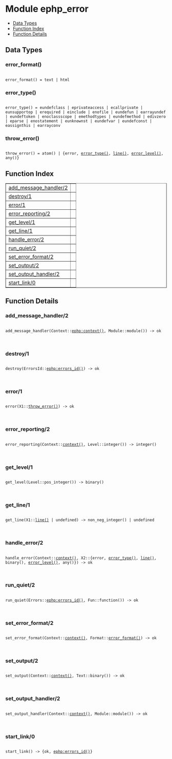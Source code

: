 

# Module ephp_error #
* [Data Types](#types)
* [Function Index](#index)
* [Function Details](#functions)

<a name="types"></a>

## Data Types ##




### <a name="type-error_format">error_format()</a> ###


<pre><code>
error_format() = text | html
</code></pre>




### <a name="type-error_type">error_type()</a> ###


<pre><code>
error_type() = eundefclass | eprivateaccess | ecallprivate | eunsupportop | erequired | einclude | enofile | eundefun | earrayundef | eundeftoken | enoclassscope | emethodtypes | eundefmethod | edivzero | eparse | enostatement | eunknownst | eundefvar | eundefconst | eassignthis | earrayconv
</code></pre>




### <a name="type-throw_error">throw_error()</a> ###


<pre><code>
throw_error() = atom() | {error, <a href="#type-error_type">error_type()</a>, <a href="#type-line">line()</a>, <a href="#type-error_level">error_level()</a>, any()}
</code></pre>

<a name="index"></a>

## Function Index ##


<table width="100%" border="1" cellspacing="0" cellpadding="2" summary="function index"><tr><td valign="top"><a href="#add_message_handler-2">add_message_handler/2</a></td><td></td></tr><tr><td valign="top"><a href="#destroy-1">destroy/1</a></td><td></td></tr><tr><td valign="top"><a href="#error-1">error/1</a></td><td></td></tr><tr><td valign="top"><a href="#error_reporting-2">error_reporting/2</a></td><td></td></tr><tr><td valign="top"><a href="#get_level-1">get_level/1</a></td><td></td></tr><tr><td valign="top"><a href="#get_line-1">get_line/1</a></td><td></td></tr><tr><td valign="top"><a href="#handle_error-2">handle_error/2</a></td><td></td></tr><tr><td valign="top"><a href="#run_quiet-2">run_quiet/2</a></td><td></td></tr><tr><td valign="top"><a href="#set_error_format-2">set_error_format/2</a></td><td></td></tr><tr><td valign="top"><a href="#set_output-2">set_output/2</a></td><td></td></tr><tr><td valign="top"><a href="#set_output_handler-2">set_output_handler/2</a></td><td></td></tr><tr><td valign="top"><a href="#start_link-0">start_link/0</a></td><td></td></tr></table>


<a name="functions"></a>

## Function Details ##

<a name="add_message_handler-2"></a>

### add_message_handler/2 ###

<pre><code>
add_message_handler(Context::<a href="ephp.md#type-context">ephp:context()</a>, Module::module()) -&gt; ok
</code></pre>
<br />

<a name="destroy-1"></a>

### destroy/1 ###

<pre><code>
destroy(ErrorsId::<a href="ephp.md#type-errors_id">ephp:errors_id()</a>) -&gt; ok
</code></pre>
<br />

<a name="error-1"></a>

### error/1 ###

<pre><code>
error(X1::<a href="#type-throw_error">throw_error()</a>) -&gt; ok
</code></pre>
<br />

<a name="error_reporting-2"></a>

### error_reporting/2 ###

<pre><code>
error_reporting(Context::<a href="#type-context">context()</a>, Level::integer()) -&gt; integer()
</code></pre>
<br />

<a name="get_level-1"></a>

### get_level/1 ###

<pre><code>
get_level(Level::pos_integer()) -&gt; binary()
</code></pre>
<br />

<a name="get_line-1"></a>

### get_line/1 ###

<pre><code>
get_line(X1::<a href="#type-line">line()</a> | undefined) -&gt; non_neg_integer() | undefined
</code></pre>
<br />

<a name="handle_error-2"></a>

### handle_error/2 ###

<pre><code>
handle_error(Context::<a href="#type-context">context()</a>, X2::{error, <a href="#type-error_type">error_type()</a>, <a href="#type-line">line()</a>, binary(), <a href="#type-error_level">error_level()</a>, any()}) -&gt; ok
</code></pre>
<br />

<a name="run_quiet-2"></a>

### run_quiet/2 ###

<pre><code>
run_quiet(Errors::<a href="ephp.md#type-errors_id">ephp:errors_id()</a>, Fun::function()) -&gt; ok
</code></pre>
<br />

<a name="set_error_format-2"></a>

### set_error_format/2 ###

<pre><code>
set_error_format(Context::<a href="#type-context">context()</a>, Format::<a href="#type-error_format">error_format()</a>) -&gt; ok
</code></pre>
<br />

<a name="set_output-2"></a>

### set_output/2 ###

<pre><code>
set_output(Context::<a href="#type-context">context()</a>, Text::binary()) -&gt; ok
</code></pre>
<br />

<a name="set_output_handler-2"></a>

### set_output_handler/2 ###

<pre><code>
set_output_handler(Context::<a href="#type-context">context()</a>, Module::module()) -&gt; ok
</code></pre>
<br />

<a name="start_link-0"></a>

### start_link/0 ###

<pre><code>
start_link() -&gt; {ok, <a href="ephp.md#type-errors_id">ephp:errors_id()</a>}
</code></pre>
<br />

